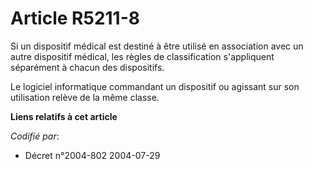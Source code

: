 # Article R5211-8

Si un dispositif médical est destiné à être utilisé en association avec un autre dispositif médical, les règles de
classification s'appliquent séparément à chacun des dispositifs.

Le logiciel informatique commandant un dispositif ou agissant sur son utilisation relève de la même classe.

**Liens relatifs à cet article**

_Codifié par_:

  - Décret n°2004-802 2004-07-29
